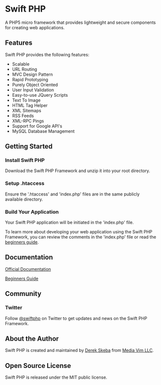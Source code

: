 # Swift PHP

A PHP5 micro framework that provides lightweight and secure components for creating web applications.

## Features

Swift PHP provides the following features:

* Scalable
* URL Routing
* MVC Design Pattern
* Rapid Prototyping
* Purely Object Oriented
* User Input Validation
* Easy-to-use JQuery Scripts
* Text To Image
* HTML Tag Helper
* XML Sitemaps
* RSS Feeds
* XML-RPC Pings
* Support for Google API's
* MySQL Database Management

## Getting Started

### Install Swift PHP

Download the Swift PHP Framework and unzip it into your root directory.

### Setup .htaccess

Ensure the '.htaccess' and 'index.php' files are in the same publicly available directory.

### Build Your Application

Your Swift PHP application will be initiated in the 'index.php' file.

To learn more about developing your web application using the Swift PHP Framework, you can review the comments in the 'index.php' file or read the [beginners guide](http://swiftphp.org/learn/beginners-guide/).

## Documentation 

[Official Documentation](http://swiftphp.org/learn/documentation/)

[Beginners Guide](http://swiftphp.org/learn/beginners-guide/)

## Community

### Twitter

Follow [@swiftphp](http://www.twitter.com/swiftphp) on Twitter to get updates and news on the Swift PHP Framework.

## About the Author

Swift PHP is created and maintained by [Derek Skeba](http://derekskeba.com) from [Media Vim LLC](http://mediavim.com).

## Open Source License

Swift PHP is released under the MIT public license.